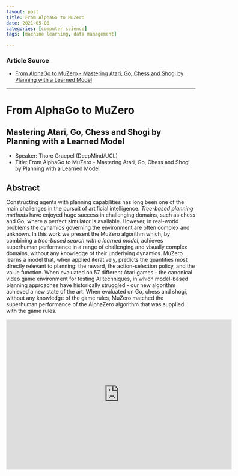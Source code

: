 ```yaml
---
layout: post
title: From AlphaGo to MuZero
date: 2021-05-08
categories: [computer science]
tags: [machine learning, data management]

---
```


### Article Source

* [From AlphaGo to MuZero - Mastering Atari, Go, Chess and Shogi by Planning with a Learned Model](https://www.youtube.com/watch?v=lVMgxtm5L-U)

---

# From AlphaGo to MuZero 
## Mastering Atari, Go, Chess and Shogi by Planning with a Learned Model

* Speaker: Thore Graepel (DeepMind/UCL)
* Title: From AlphaGo to MuZero - Mastering Atari, Go, Chess and Shogi by Planning with a Learned Model

## Abstract
Constructing agents with planning capabilities has long been one of the main challenges in the pursuit of artificial intelligence. *Tree-based planning methods* have enjoyed huge success in challenging domains, such as chess and Go, where a perfect simulator is available. However, in real-world problems the dynamics governing the environment are often complex and unknown. In this work we present the MuZero algorithm which, by combining a *tree-based search with a learned model*, achieves superhuman performance in a range of challenging and visually complex domains, without any knowledge of their underlying dynamics. MuZero learns a model that, when applied iteratively, predicts the quantities most directly relevant to planning: the reward, the action-selection policy, and the value function. When evaluated on 57 different Atari games - the canonical video game environment for testing AI techniques, in which model-based planning approaches have historically struggled - our new algorithm achieved a new state of the art. When evaluated on Go, chess and shogi, without any knowledge of the game rules, MuZero matched the superhuman performance of the AlphaZero algorithm that was supplied with the game rules.

<iframe width="600" height="400" src="https://www.youtube.com/embed/lVMgxtm5L-U" title="YouTube video player" frameborder="0" allow="accelerometer; autoplay; clipboard-write; encrypted-media; gyroscope; picture-in-picture" allowfullscreen></iframe>